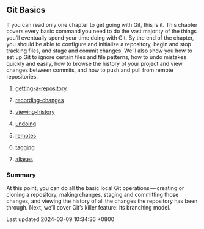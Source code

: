 ## Git Basics

If you can read only one chapter to get going with Git, this is it. This
chapter covers every basic command you need to do the vast majority of
the things you’ll eventually spend your time doing with Git. By the end
of the chapter, you should be able to configure and initialize a
repository, begin and stop tracking files, and stage and commit changes.
We’ll also show you how to set up Git to ignore certain files and file
patterns, how to undo mistakes quickly and easily, how to browse the
history of your project and view changes between commits, and how to
push and pull from remote repositories.

1.  [getting-a-repository](book/02-git-basics/sections/getting-a-repository.md)

2.  [recording-changes](book/02-git-basics/sections/recording-changes.md)

3.  [viewing-history](book/02-git-basics/sections/viewing-history.md)

4.  [undoing](book/02-git-basics/sections/undoing.md)

5.  [remotes](book/02-git-basics/sections/remotes.md)

6.  [tagging](book/02-git-basics/sections/tagging.md)

7.  [aliases](book/02-git-basics/sections/aliases.md)

### Summary

At this point, you can do all the basic local Git operations — creating
or cloning a repository, making changes, staging and committing those
changes, and viewing the history of all the changes the repository has
been through. Next, we’ll cover Git’s killer feature: its branching
model.

Last updated 2024-03-09 10:34:36 +0800
